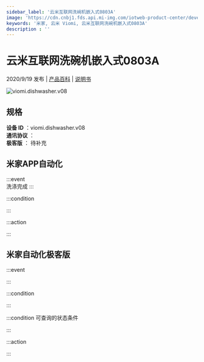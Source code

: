 ```yaml
---
sidebar_label: '云米互联网洗碗机嵌入式0803A'
image: 'https://cdn.cnbj1.fds.api.mi-img.com/iotweb-product-center/developer_1594979101871FetncINz.png?GalaxyAccessKeyId=AKVGLQWBOVIRQ3XLEW&Expires=9223372036854775807&Signature=gp+LqqnrQzNazEuOmmzJv/4N5ig='
keywords: '米家, 云米 Viomi, 云米互联网洗碗机嵌入式0803A'
description : ''
---
```

# 云米互联网洗碗机嵌入式0803A

2020/9/19 发布 | [产品百科](https://home.mi.com/webapp/content/baike/product/index.html?model=viomi.dishwasher.v08/) | [说明书](https://home.mi.com/views/introduction.html?model=viomi.dishwasher.v08&region=cn)

![viomi.dishwasher.v08](https://cdn.cnbj1.fds.api.mi-img.com/iotweb-product-center/developer_1594979101871FetncINz.png?GalaxyAccessKeyId=AKVGLQWBOVIRQ3XLEW&Expires=9223372036854775807&Signature=gp+LqqnrQzNazEuOmmzJv/4N5ig=)

## 规格  
> 
**设备 ID** ：viomi.dishwasher.v08  
**通讯协议** ：  
**极客版**  ： 待补充 


## 米家APP自动化  

:::event  
洗涤完成
:::

:::condition  

:::

:::action   

:::

## 米家自动化极客版  

:::event  

:::

:::condition  

:::

:::condition 可查询的状态条件  

:::

:::action  

:::

        

